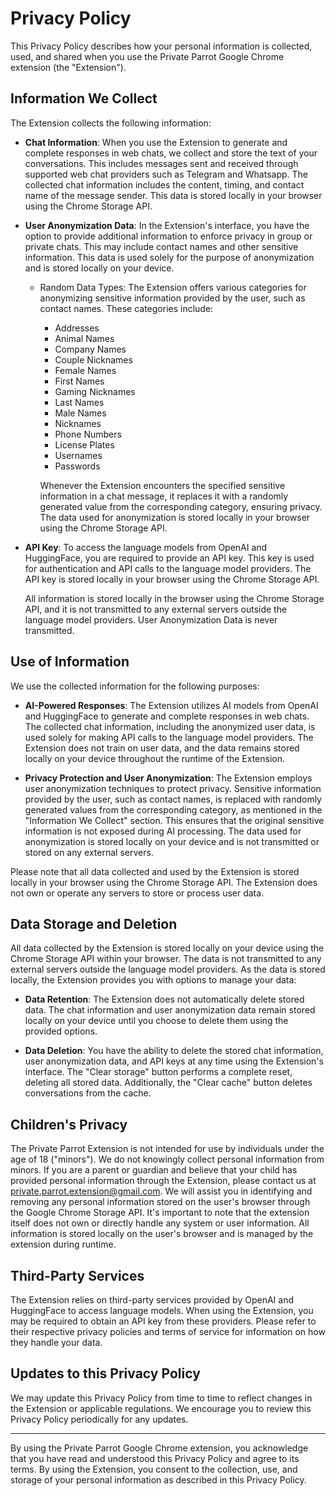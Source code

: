 # Privacy Policy

This Privacy Policy describes how your personal information is collected, used, and shared when you use the Private Parrot Google Chrome extension (the "Extension").

## Information We Collect

The Extension collects the following information:

- **Chat Information**: When you use the Extension to generate and complete responses in web chats, we collect and store the text of your conversations. This includes messages sent and received through supported web chat providers such as Telegram and Whatsapp. The collected chat information includes the content, timing, and contact name of the message sender. This data is stored locally in your browser using the Chrome Storage API.

- **User Anonymization Data**: In the Extension's interface, you have the option to provide additional information to enforce privacy in group or private chats. This may include contact names and other sensitive information. This data is used solely for the purpose of anonymization and is stored locally on your device.

  - Random Data Types: The Extension offers various categories for anonymizing sensitive information provided by the user, such as contact names. These categories include:

    - Addresses
    - Animal Names
    - Company Names
    - Couple Nicknames
    - Female Names
    - First Names
    - Gaming Nicknames
    - Last Names
    - Male Names
    - Nicknames
    - Phone Numbers
    - License Plates
    - Usernames
    - Passwords

    Whenever the Extension encounters the specified sensitive information in a chat message, it replaces it with a randomly generated value from the corresponding category, ensuring privacy. The data used for anonymization is stored locally in your browser using the Chrome Storage API.

- **API Key**: To access the language models from OpenAI and HuggingFace, you are required to provide an API key. This key is used for authentication and API calls to the language model providers. The API key is stored locally in your browser using the Chrome Storage API.

  All information is stored locally in the browser using the Chrome Storage API, and it is not transmitted to any external servers outside the language model providers. User Anonymization Data is never transmitted.

## Use of Information

We use the collected information for the following purposes:

- **AI-Powered Responses**: The Extension utilizes AI models from OpenAI and HuggingFace to generate and complete responses in web chats. The collected chat information, including the anonymized user data, is used solely for making API calls to the language model providers. The Extension does not train on user data, and the data remains stored locally on your device throughout the runtime of the Extension.

- **Privacy Protection and User Anonymization**: The Extension employs user anonymization techniques to protect privacy. Sensitive information provided by the user, such as contact names, is replaced with randomly generated values from the corresponding category, as mentioned in the "Information We Collect" section. This ensures that the original sensitive information is not exposed during AI processing. The data used for anonymization is stored locally on your device and is not transmitted or stored on any external servers.

Please note that all data collected and used by the Extension is stored locally in your browser using the Chrome Storage API. The Extension does not own or operate any servers to store or process user data.

## Data Storage and Deletion

All data collected by the Extension is stored locally on your device using the Chrome Storage API within your browser. The data is not transmitted to any external servers outside the language model providers. As the data is stored locally, the Extension provides you with options to manage your data:

- **Data Retention**: The Extension does not automatically delete stored data. The chat information and user anonymization data remain stored locally on your device until you choose to delete them using the provided options.

- **Data Deletion**: You have the ability to delete the stored chat information, user anonymization data, and API keys at any time using the Extension's interface. The "Clear storage" button performs a complete reset, deleting all stored data. Additionally, the "Clear cache" button deletes conversations from the cache.

## Children's Privacy

The Private Parrot Extension is not intended for use by individuals under the age of 18 ("minors"). We do not knowingly collect personal information from minors. If you are a parent or guardian and believe that your child has provided personal information through the Extension, please contact us at private.parrot.extension@gmail.com. We will assist you in identifying and removing any personal information stored on the user's browser through the Google Chrome Storage API. It's important to note that the extension itself does not own or directly handle any system or user information. All information is stored locally on the user's browser and is managed by the extension during runtime.

## Third-Party Services

The Extension relies on third-party services provided by OpenAI and HuggingFace to access language models. When using the Extension, you may be required to obtain an API key from these providers. Please refer to their respective privacy policies and terms of service for information on how they handle your data.

## Updates to this Privacy Policy

We may update this Privacy Policy from time to time to reflect changes in the Extension or applicable regulations. We encourage you to review this Privacy Policy periodically for any updates.

---

By using the Private Parrot Google Chrome extension, you acknowledge that you have read and understood this Privacy Policy and agree to its terms.
By using the Extension, you consent to the collection, use, and storage of your personal information as described in this Privacy Policy.